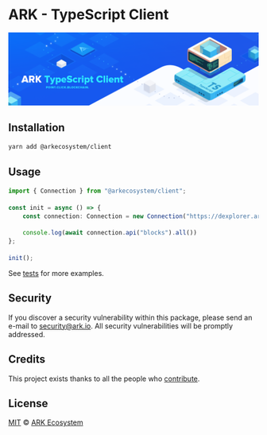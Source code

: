 # ARK - TypeScript Client

<p align="center">
    <img src="./banner.png" />
</p>

## Installation

```bash
yarn add @arkecosystem/client
```

## Usage

```ts
import { Connection } from "@arkecosystem/client";

const init = async () => {
	const connection: Connection = new Connection("https://dexplorer.ark.io/api/v2");

	console.log(await connection.api("blocks").all())
};

init();
```

See [tests](https://github.com/ArkEcosystem/javascript-client/tree/master/__tests__/resources) for more examples.

## Security

If you discover a security vulnerability within this package, please send an e-mail to security@ark.io. All security vulnerabilities will be promptly addressed.

## Credits

This project exists thanks to all the people who [contribute](../../contributors).

## License

[MIT](LICENSE) © [ARK Ecosystem](https://ark.io)
